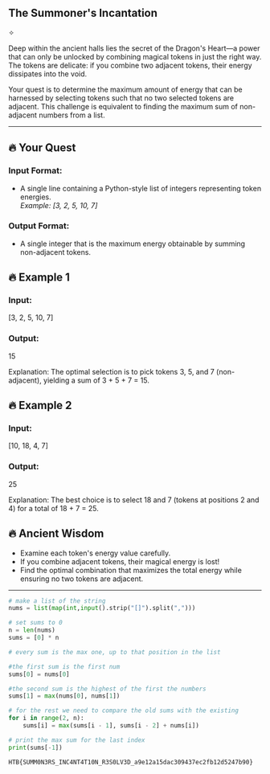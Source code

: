 
## The Summoner's Incantation

✧

Deep within the ancient halls lies the secret of the Dragon's Heart—a power that can only be unlocked by combining magical tokens in just the right way. The tokens are delicate: if you combine two adjacent tokens, their energy dissipates into the void.

Your quest is to determine the maximum amount of energy that can be harnessed by selecting tokens such that no two selected tokens are adjacent. This challenge is equivalent to finding the maximum sum of non-adjacent numbers from a list.

---

## 🔥 Your Quest

### Input Format:

- A single line containing a Python-style list of integers representing token energies.  
    _Example: [3, 2, 5, 10, 7]_

### Output Format:

- A single integer that is the maximum energy obtainable by summing non-adjacent tokens.

## 🔥 Example 1

### Input:

[3, 2, 5, 10, 7]

### Output:

15

Explanation: The optimal selection is to pick tokens 3, 5, and 7 (non-adjacent), yielding a sum of 3 + 5 + 7 = 15.

## 🔥 Example 2

### Input:

[10, 18, 4, 7]

### Output:

25

Explanation: The best choice is to select 18 and 7 (tokens at positions 2 and 4) for a total of 18 + 7 = 25.

## 🔥 Ancient Wisdom

- Examine each token's energy value carefully.
- If you combine adjacent tokens, their magical energy is lost!
- Find the optimal combination that maximizes the total energy while ensuring no two tokens are adjacent.

---

```python
# make a list of the string
nums = list(map(int,input().strip("[]").split(",")))

# set sums to 0
n = len(nums)
sums = [0] * n

# every sum is the max one, up to that position in the list

#the first sum is the first num
sums[0] = nums[0]

#the second sum is the highest of the first the numbers
sums[1] = max(nums[0], nums[1])

# for the rest we need to compare the old sums with the existing
for i in range(2, n):
    sums[i] = max(sums[i - 1], sums[i - 2] + nums[i])

# print the max sum for the last index
print(sums[-1])
```

`HTB{SUMM0N3RS_INC4NT4T10N_R3S0LV3D_a9e12a15dac309437ec2fb12d5247b90}`